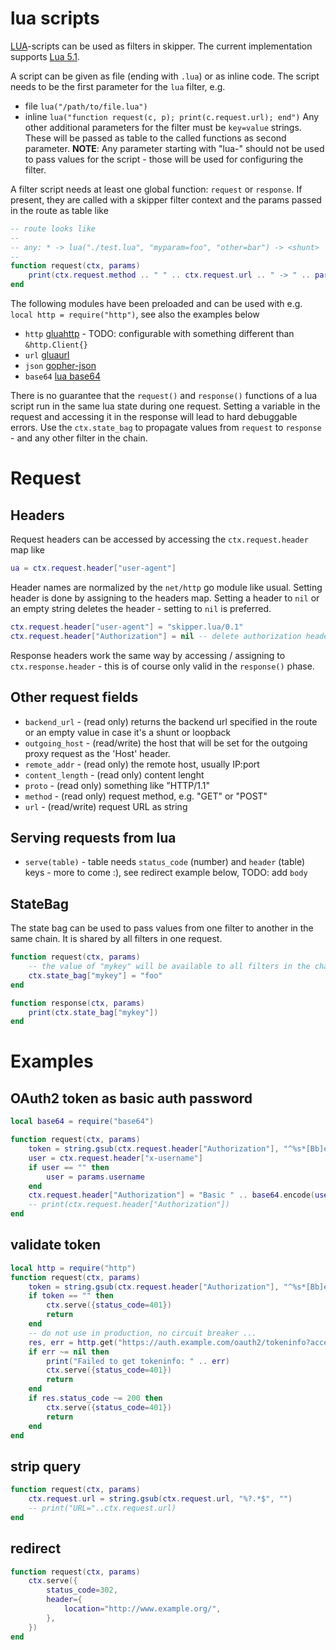 # lua scripts

[LUA](https://www.lua.org/)-scripts can be used as filters in skipper. The
current implementation supports [Lua 5.1](https://www.lua.org/manual/5.1/).

A script can be given as file (ending with `.lua`) or as inline code. The
script needs to be the first parameter for the `lua` filter, e.g.
* file `lua("/path/to/file.lua")`
* inline `lua("function request(c, p); print(c.request.url); end")`
Any other additional parameters for the filter must be `key=value` strings.
These will be passed as table to the called functions as second parameter.
**NOTE**: Any parameter starting with "lua-" should not be used to pass
values for the script - those will be used for configuring the filter.

A filter script needs at least one global function: `request` or `response`.
If present, they are called with a skipper filter context and the params passed
in the route as table like
```lua
-- route looks like
--
-- any: * -> lua("./test.lua", "myparam=foo", "other=bar") -> <shunt>
--
function request(ctx, params)
    print(ctx.request.method .. " " .. ctx.request.url .. " -> " .. params.myparam)
end
```
The following modules have been preloaded and can be used with e.g.
`local http = require("http")`, see also the examples below
* `http` [gluahttp](https://github.com/cjoudrey/gluahttp) - TODO: configurable
 with something different than `&http.Client{}`
* `url`  [gluaurl](https://github.com/cjoudrey/gluaurl)
* `json` [gopher-json](https://github.com/layeh/gopher-json)
* `base64` [lua base64](./base64/)

There is no guarantee that the `request()` and `response()` functions of a
lua script run in the same lua state during one request. Setting a variable
in the request and accessing it in the response will lead to hard debuggable
errors. Use the `ctx.state_bag` to propagate values from `request` to
`response` - and any other filter in the chain.

# Request

## Headers

Request headers can be accessed by accessing the `ctx.request.header` map like
```lua
ua = ctx.request.header["user-agent"]
```
Header names are normalized by the `net/http` go module like usual. Setting
header is done by assigning to the headers map. Setting a header to `nil` or
an empty string deletes the header - setting to `nil` is preferred.
```lua
ctx.request.header["user-agent"] = "skipper.lua/0.1"
ctx.request.header["Authorization"] = nil -- delete authorization header
```

Response headers work the same way by accessing / assigning to
`ctx.response.header` - this is of course only valid in the `response()` phase.

## Other request fields

* `backend_url` - (read only) returns the backend url specified in the route or an empty value in case it's a shunt or loopback
* `outgoing_host` - (read/write) the host that will be set for the outgoing proxy request as the 'Host' header. 
* `remote_addr` - (read only) the remote host, usually IP:port
* `content_length` - (read only) content lenght
* `proto` - (read only) something like "HTTP/1.1"
* `method` - (read only) request method, e.g. "GET" or "POST"
* `url` - (read/write) request URL as string

## Serving requests from lua
* `serve(table)` - table needs `status_code` (number) and `header` (table) keys - more to come :), see redirect example
 below, TODO: add `body`

## StateBag

The state bag can be used to pass values from one filter to another in the same
chain. It is shared by all filters in one request.
```lua
function request(ctx, params)
    -- the value of "mykey" will be available to all filters in the chain now:
    ctx.state_bag["mykey"] = "foo"
end

function response(ctx, params)
    print(ctx.state_bag["mykey"])
end
```

# Examples

## OAuth2 token as basic auth password
```lua
local base64 = require("base64")

function request(ctx, params)
    token = string.gsub(ctx.request.header["Authorization"], "^%s*[Bb]earer%s+", "", 1)
    user = ctx.request.header["x-username"]
    if user == "" then
        user = params.username
    end
    ctx.request.header["Authorization"] = "Basic " .. base64.encode(user .. ":"  .. token)
    -- print(ctx.request.header["Authorization"])
end
```

## validate token
```lua
local http = require("http")
function request(ctx, params)
    token = string.gsub(ctx.request.header["Authorization"], "^%s*[Bb]earer%s+", "", 1)
    if token == "" then
        ctx.serve({status_code=401})
        return
    end
    -- do not use in production, no circuit breaker ...
    res, err = http.get("https://auth.example.com/oauth2/tokeninfo?access_token="..token)
    if err ~= nil then
        print("Failed to get tokeninfo: " .. err)
        ctx.serve({status_code=401})
        return
    end
    if res.status_code ~= 200 then
        ctx.serve({status_code=401})
        return
    end
end
```

## strip query
```lua
function request(ctx, params)
    ctx.request.url = string.gsub(ctx.request.url, "%?.*$", "")
    -- print("URL="..ctx.request.url)
end
```

## redirect
```lua
function request(ctx, params)
    ctx.serve({
        status_code=302,
        header={
            location="http://www.example.org/",
        },
    })
end
```
